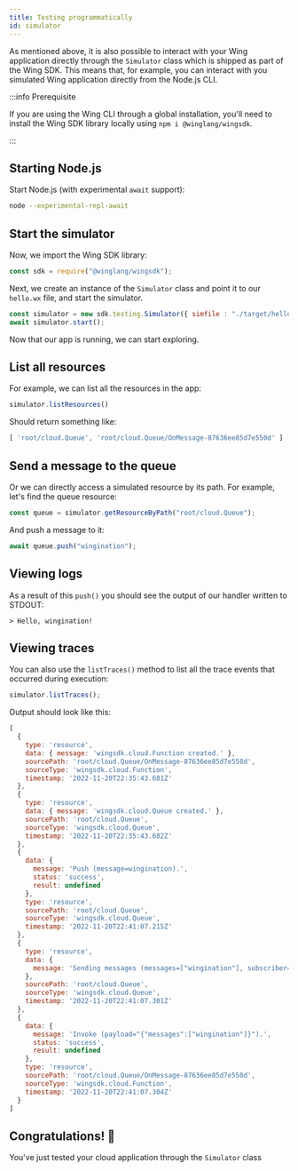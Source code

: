 ```yaml
---
title: Testing programmatically
id: simulator
---
```


As mentioned above, it is also possible to interact with your Wing application
directly through the `Simulator` class which is shipped as part of the Wing SDK.
This means that, for example, you can interact with you simulated Wing
application directly from the Node.js CLI.

:::info Prerequisite

If you are using the Wing CLI through a global installation, you'll need to
install the Wing SDK library locally using `npm i @winglang/wingsdk`.

:::

## Starting Node.js

Start Node.js (with experimental `await` support):

```sh
node --experimental-repl-await
```

## Start the simulator

Now, we import the Wing SDK library:

```js
const sdk = require("@winglang/wingsdk");
```

Next, we create an instance of the `Simulator` class and point it to our
`hello.wx` file, and start the simulator.

```js
const simulator = new sdk.testing.Simulator({ simfile : "./target/hello.wx"});
await simulator.start();
```

Now that our app is running, we can start exploring.

## List all resources

For example, we can list all the resources in the app:

```js
simulator.listResources()
```

Should return something like:

```js
[ 'root/cloud.Queue', 'root/cloud.Queue/OnMessage-87636ee85d7e550d' ]
```

## Send a message to the queue

Or we can directly access a simulated resource by its path. For example,
let's find the queue resource:

```js
const queue = simulator.getResourceByPath("root/cloud.Queue");
```

And push a message to it:

```js
await queue.push("wingination");
```

## Viewing logs

As a result of this `push()` you should see the output of our handler
written to STDOUT:

```
> Hello, wingination!
```

## Viewing traces

You can also use the `listTraces()` method to list all the trace events that
occurred during execution:

```js
simulator.listTraces();
```

Output should look like this:

```js
[
  {
    type: 'resource',
    data: { message: 'wingsdk.cloud.Function created.' },
    sourcePath: 'root/cloud.Queue/OnMessage-87636ee85d7e550d',
    sourceType: 'wingsdk.cloud.Function',
    timestamp: '2022-11-20T22:35:43.681Z'
  },
  {
    type: 'resource',
    data: { message: 'wingsdk.cloud.Queue created.' },
    sourcePath: 'root/cloud.Queue',
    sourceType: 'wingsdk.cloud.Queue',
    timestamp: '2022-11-20T22:35:43.682Z'
  },
  {
    data: {
      message: 'Push (message=wingination).',
      status: 'success',
      result: undefined
    },
    type: 'resource',
    sourcePath: 'root/cloud.Queue',
    sourceType: 'wingsdk.cloud.Queue',
    timestamp: '2022-11-20T22:41:07.215Z'
  },
  {
    type: 'resource',
    data: {
      message: 'Sending messages (messages=["wingination"], subscriber=sim-0).'
    },
    sourcePath: 'root/cloud.Queue',
    sourceType: 'wingsdk.cloud.Queue',
    timestamp: '2022-11-20T22:41:07.301Z'
  },
  {
    data: {
      message: 'Invoke (payload="{"messages":["wingination"]}").',
      status: 'success',
      result: undefined
    },
    type: 'resource',
    sourcePath: 'root/cloud.Queue/OnMessage-87636ee85d7e550d',
    sourceType: 'wingsdk.cloud.Function',
    timestamp: '2022-11-20T22:41:07.304Z'
  }
]
```

## Congratulations! :rocket:

You've just tested your cloud application through the `Simulator` class


[Node.js REPL]: https://nodejs.org/api/repl.html